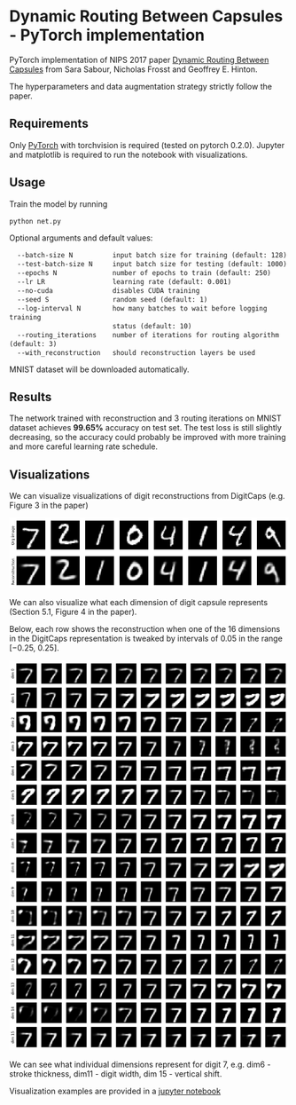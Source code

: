 # Dynamic Routing Between Capsules - PyTorch implementation

PyTorch implementation of NIPS 2017 paper [Dynamic Routing Between Capsules](https://arxiv.org/abs/1710.09829) from Sara Sabour, Nicholas Frosst and Geoffrey E. Hinton.

The hyperparameters and data augmentation strategy strictly follow the paper.

## Requirements

Only [PyTorch](http://pytorch.org/) with torchvision is required (tested on pytorch 0.2.0). Jupyter and matplotlib is required to run the notebook with visualizations.

## Usage

Train the model by running

    python net.py
Optional arguments and default values:

```
  --batch-size N          input batch size for training (default: 128)
  --test-batch-size N     input batch size for testing (default: 1000)
  --epochs N              number of epochs to train (default: 250)
  --lr LR                 learning rate (default: 0.001)
  --no-cuda               disables CUDA training
  --seed S                random seed (default: 1)
  --log-interval N        how many batches to wait before logging training
                          status (default: 10)
  --routing_iterations    number of iterations for routing algorithm (default: 3)
  --with_reconstruction   should reconstruction layers be used
```

MNIST dataset will be downloaded automatically.

## Results

The network trained with reconstruction and 3 routing iterations on MNIST dataset achieves **99.65%** accuracy on test set. The test loss is still slightly decreasing, so the accuracy could probably be improved with more training and more careful learning rate schedule.

## Visualizations

We can visualize visualizations of digit reconstructions from DigitCaps (e.g. Figure 3 in the paper)

![Reconstructions](images/reconstructions.png)



We can also visualize what each dimension of digit capsule represents (Section 5.1, Figure 4 in the paper). 

Below, each row shows the reconstruction when one of the 16 dimensions in the DigitCaps representation is tweaked by intervals of 0.05 in the range [−0.25, 0.25].

![Perturbations](images/perturbations.png)

We can see what individual dimensions represent for digit 7,  e.g. dim6 - stroke thickness, dim11 - digit width, dim 15 - vertical shift.

Visualization examples are provided in a [jupyter notebook](reconstruction_visualization.ipynb)